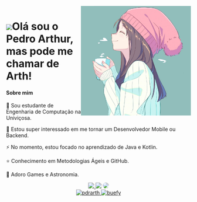 
<img align="right" src="https://github.com/TryKatChup/TryKatChup/blob/main/cropped.jpg" alt="Unfortunately I didn't find the author of the pic, feel to open a pull request if found" width="300" /> 
<h1 align="left"><img src="https://raw.githubusercontent.com/kaueMarques/kaueMarques/master/Olá.gif" height="10px">Olá sou o Pedro Arthur, mas pode me chamar de Arth! </h1>

#### Sobre mim

🏫 Sou estudante de Engenharia de Computação na Univiçosa.

🔎 Estou super interessado em me tornar um Desenvolvedor Mobile ou Backend.

⚡ No momento, estou focado no aprendizado de  Java e Kotlin.

⭐ Conhecimento em Metodologias Ágeis e GitHub.

💖 Adoro Games e Astronomia.







<div align="center"> 
<a href="https://instagram.com/pdrarth" target="_blank"><img src="https://img.shields.io/badge/-Instagram-%23E4405F?style=for-the-badge&logo=instagram&logoColor=white"</a>
<a href = "mailto:pedroarthurpdrarth@gmail.com"> <img src="https://img.shields.io/badge/-Gmail-%23333?style=for-the-badge&logo=gmail&logoColor=white" target="_blank"></a>
<a href="https://www.linkedin.com/in/pdrarth/" target="_blank"><img src="https://img.shields.io/badge/-LinkedIn-%230077B5?style=for-the-badge&logo=linkedin&logoColor=white" style="border-radius: 30px" target="_blank"></a> 
 </div>

<div align="center">
   <a href="https://github.com/pdrarth">
    <img height="160em" src="https://github-readme-stats.vercel.app/api/top-langs/?username=pdrarth&show_icons=true&locale=en&layout=compact&size_weight=0.5&count_weight=0.5&theme=midnight-purple" alt="pdrarth" />
    <img height="160em" src="https://github-readme-stats.vercel.app/api/?username=pdrarth&show_icons=true&theme=midnight-purple" alt="buefy" />








